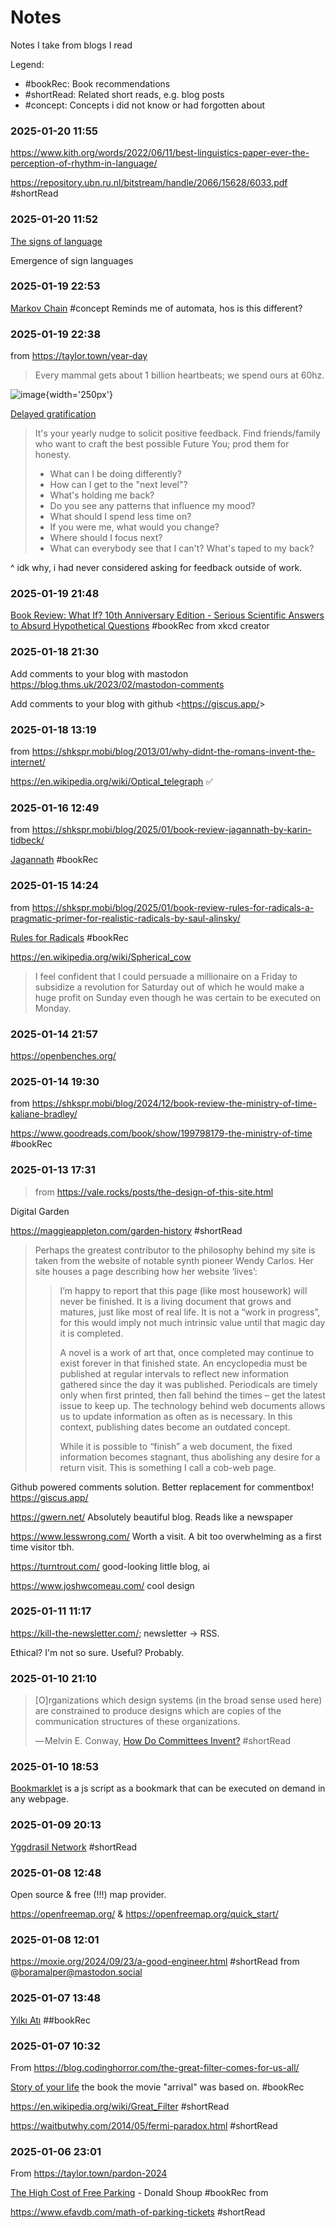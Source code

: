 # Notes

Notes I take from blogs I read

Legend:

<ul>
  <li><find-tag>#bookRec</find-tag>: Book recommendations</li>
  <li><find-tag>#shortRead</find-tag>: Related short reads, e.g. blog posts</li>
  <li><find-tag>#concept</find-tag>: Concepts i did not know or had forgotten about</li>
</ul>

### 2025-01-20 11:55 

<https://www.kith.org/words/2022/06/11/best-linguistics-paper-ever-the-perception-of-rhythm-in-language/>

<https://repository.ubn.ru.nl/bitstream/handle/2066/15628/6033.pdf> <tag>#shortRead</tag>

### 2025-01-20 11:52 

[The signs of language](https://www.hup.harvard.edu/books/9780674807969)

Emergence of sign languages

### 2025-01-19 22:53

[Markov Chain](https://en.wikipedia.org/wiki/Markov_chain) <tag>#concept</tag> Reminds me of automata, hos is this different?

### 2025-01-19 22:38 

from <https://taylor.town/year-day>

> Every mammal gets about 1 billion heartbeats; we spend ours at 60hz.

![image](https://github.com/user-attachments/assets/a7314b9d-3f43-4530-ae03-2e69099d8bc2){width='250px'}

[Delayed gratification](https://en.wikipedia.org/wiki/Delayed_gratification#:~:text=Delayed%20gratification%2C%20or%20deferred%20gratification,enduring%20benefit%20in%20the%20future.)

> It's your yearly nudge to solicit positive feedback. Find friends/family who want to craft the best possible Future You; prod them for honesty.
>
> - What can I be doing differently?
> - How can I get to the "next level"?
> - What's holding me back?
> - Do you see any patterns that influence my mood?
> - What should I spend less time on?
> - If you were me, what would you change?
> - Where should I focus next?
> - What can everybody see that I can't? What's taped to my back?

^ idk why, i had never considered asking for feedback outside of work.

### 2025-01-19 21:48 

[Book Review: What If? 10th Anniversary Edition - Serious Scientific Answers to Absurd Hypothetical Questions](https://shkspr.mobi/blog/2025/01/book-review-what-if-10th-anniversary-edition-serious-scientific-answers-to-absurd-hypothetical-questions-by-randall-munroe/) <tag>#bookRec</tag> from xkcd creator

### 2025-01-18 21:30 

Add comments to your blog with mastodon
<https://blog.thms.uk/2023/02/mastodon-comments>

Add comments to your blog with github 
<<https://giscus.app/>>

### 2025-01-18 13:19

from <https://shkspr.mobi/blog/2013/01/why-didnt-the-romans-invent-the-internet/>

<https://en.wikipedia.org/wiki/Optical_telegraph> ✅

### 2025-01-16 12:49 

from <https://shkspr.mobi/blog/2025/01/book-review-jagannath-by-karin-tidbeck/>

[Jagannath](https://openlibrary.org/isbn/9781101973981) <tag>#bookRec</tag>


### 2025-01-15 14:24

from <https://shkspr.mobi/blog/2025/01/book-review-rules-for-radicals-a-pragmatic-primer-for-realistic-radicals-by-saul-alinsky/>

[Rules for Radicals](https://openlibrary.org/works/OL4782340W/Rules_for_radicals?edition=key%3A/books/OL7462188M) <tag>#bookRec</tag>

<https://en.wikipedia.org/wiki/Spherical_cow>

> I feel confident that I could persuade a millionaire on a Friday to subsidize a revolution for Saturday out of which he would make a huge profit on Sunday even though he was certain to be executed on Monday.

### 2025-01-14 21:57 

<https://openbenches.org/>

### 2025-01-14 19:30 

from <https://shkspr.mobi/blog/2024/12/book-review-the-ministry-of-time-kaliane-bradley/>

<https://www.goodreads.com/book/show/199798179-the-ministry-of-time> <tag>#bookRec</tag>

### 2025-01-13 17:31

> from <https://vale.rocks/posts/the-design-of-this-site.html>

Digital Garden 

<https://maggieappleton.com/garden-history> <tag>#shortRead</tag>

> Perhaps the greatest contributor to the philosophy behind my site is taken from the website of notable synth pioneer Wendy Carlos. Her site houses a page describing how her website ‘lives’:
>
> > I’m happy to report that this page (like most housework) will never be finished. It is a living document that grows and matures, just like most of real life. It is not a “work in progress”, for this would imply not much intrinsic value until that magic day it is completed.
> >
> >A novel is a work of art that, once completed may continue to exist forever in that finished state. An encyclopedia must be published at regular intervals to reflect new information gathered since the day it was published. Periodicals are timely only when first printed, then fall behind the times – get the latest issue to keep up. The technology behind web documents allows us to update information as often as is necessary. In this context, publishing dates become an outdated concept.
> >
> >While it is possible to “finish” a web document, the fixed information becomes stagnant, thus abolishing any desire for a return visit. This is something I call a cob-web page.

Github powered comments solution. Better replacement for commentbox! <https://giscus.app/>

<https://gwern.net/> Absolutely beautiful blog. Reads like a newspaper

<https://www.lesswrong.com/> Worth a visit. A bit too overwhelming as a first time visitor tbh.

<https://turntrout.com/> good-looking little blog, ai

<https://www.joshwcomeau.com/> cool design

### 2025-01-11 11:17 

<https://kill-the-newsletter.com/>; newsletter -> RSS.

Ethical? I'm not so sure. Useful? Probably.

### 2025-01-10 21:10 

> [O]rganizations which design systems (in the broad sense used here) are constrained to produce designs which are copies of the communication structures of these organizations.
> 
> — Melvin E. Conway, [How Do Committees Invent?](https://www.melconway.com/Home/pdf/committees.pdf) <tag>#shortRead</tag>

### 2025-01-10 18:53 

[Bookmarklet](https://en.wikipedia.org/wiki/Bookmarklet) is a js script as a bookmark that can be executed on demand in any webpage.

### 2025-01-09 20:13 

[Yggdrasil Network](https://yggdrasil-network.github.io/) <tag>#shortRead</tag>

### 2025-01-08 12:48

Open source & free (!!!) map provider.

<https://openfreemap.org/> & <https://openfreemap.org/quick_start/>

### 2025-01-08 12:01

<https://moxie.org/2024/09/23/a-good-engineer.html> <tag>#shortRead</tag> from @boramalper@mastodon.social

### 2025-01-07 13:48

[Yılkı Atı](https://www.goodreads.com/book/show/10576557-y-lk-at) #<tag>#bookRec</tag>

### 2025-01-07 10:32

From <https://blog.codinghorror.com/the-great-filter-comes-for-us-all/>

[Story of your life](https://en.wikipedia.org/wiki/Story_of_Your_Life) the book the movie "arrival" was based on. #bookRec

<https://en.wikipedia.org/wiki/Great_Filter> <tag>#shortRead</tag>

<https://waitbutwhy.com/2014/05/fermi-paradox.html> <tag>#shortRead</tag>

### 2025-01-06 23:01

From <https://taylor.town/pardon-2024>

[The High Cost of Free Parking](https://en.wikipedia.org/wiki/The_High_Cost_of_Free_Parking) - Donald Shoup <tag>#bookRec</tag> from 

<https://www.efavdb.com/math-of-parking-tickets> <tag>#shortRead</tag>

<script>
// If a specific note is linked, give the next note a 100vw top padding
document.addEventListener("DOMContentLoaded", function() {
    // Get the current h3 element based on the URL fragment
    const currentH3Id = window.location.hash.substring(1); // Get the part after the #
    const currentH3 = document.getElementById(currentH3Id);

    if (currentH3) {
        let nextElement = currentH3.nextElementSibling;

        // Keep looking for the next h3 until one is found
        while (nextElement && nextElement.tagName !== "H3") {
            nextElement = nextElement.nextElementSibling;
        }

        if (nextElement && nextElement.tagName === "H3") {
            // Set the margin-top of the next h3 to 100vh
            nextElement.style.marginTop = "100vh";
        }

        // Scroll back to the original linked h3 instantly
        currentH3.scrollIntoView({ behavior: 'auto', block: 'start' });
    }
});
</script>
